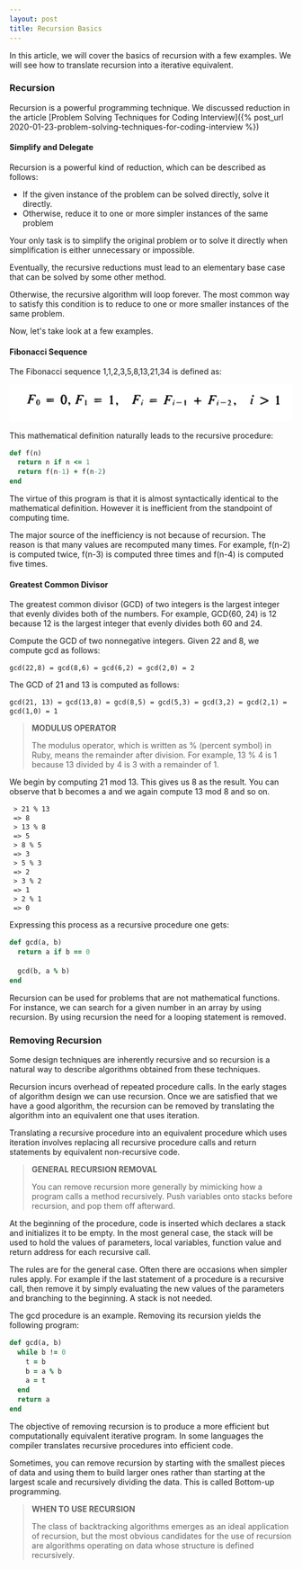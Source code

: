 ```yaml
---
layout: post
title: Recursion Basics
---
```


In this article, we will cover the basics of recursion with a few examples. We will see how to translate recursion into a iterative equivalent.

### Recursion

Recursion is a powerful programming technique. We discussed reduction in the article [Problem Solving Techniques for Coding Interview]({% post_url 2020-01-23-problem-solving-techniques-for-coding-interview %})

#### Simplify and Delegate

Recursion is a powerful kind of reduction, which can be described as follows:

- If the given instance of the problem can be solved directly, solve it directly.
- Otherwise, reduce it to one or more simpler instances of the same problem

Your only task is to simplify the original problem or to solve it directly when simplification is either unnecessary or impossible.

Eventually, the recursive reductions must lead to an elementary base case that can be solved by some other method. 

Otherwise, the recursive algorithm will loop forever. The most common way to satisfy this condition is to reduce to one or more smaller instances of the same problem. 

Now, let's take look at a few examples.

#### Fibonacci Sequence

The Fibonacci sequence 1,1,2,3,5,8,13,21,34 is defined as:

![Fibonacci Sequence](/assets/images/fibonacci.png)

This mathematical definition naturally leads to the recursive procedure:

```ruby
def f(n)
  return n if n <= 1
  return f(n-1) + f(n-2)
end
```

The virtue of this program is that it is almost syntactically identical to the mathematical definition. However it is inefficient from the standpoint of computing time. 

The major source of the inefficiency is not because of recursion. The reason is that many values are recomputed many times. For example, f(n-2) is computed twice, f(n-3) is computed three times and f(n-4) is computed five times. 

#### Greatest Common Divisor 

The greatest common divisor (GCD) of two integers is the largest integer that evenly divides both of the numbers. For example, GCD(60, 24) is 12 because 12 is the largest integer that evenly divides both 60 and 24.

Compute the GCD of two nonnegative integers. Given 22 and 8, we compute gcd as follows:

```
gcd(22,8) = gcd(8,6) = gcd(6,2) = gcd(2,0) = 2
```

The GCD of 21 and 13 is computed as follows:

```
gcd(21, 13) = gcd(13,8) = gcd(8,5) = gcd(5,3) = gcd(3,2) = gcd(2,1) = gcd(1,0) = 1
```

<blockquote class="note">
  <strong>MODULUS OPERATOR</strong> 
  <p>
    The modulus operator, which is written as % (percent symbol) in Ruby, means the remainder after division. For example, 13 % 4 is 1 because 13 divided by 4 is 3 with a remainder of 1.
  </p>
</blockquote>

We begin by computing 21 mod 13. This gives us 8 as the result. You can observe that b becomes a and we again compute 13 mod 8 and so on. 

```
 > 21 % 13
 => 8
 > 13 % 8
 => 5
 > 8 % 5
 => 3
 > 5 % 3
 => 2
 > 3 % 2
 => 1
 > 2 % 1
 => 0 
``` 

Expressing this process as a recursive procedure one gets:

```ruby
def gcd(a, b)
  return a if b == 0

  gcd(b, a % b)
end
```

Recursion can be used for problems that are not mathematical functions. For instance, we can search for a given number in an array by using recursion. By using recursion the need for a looping statement is removed.

### Removing Recursion

Some design techniques are inherently recursive and so recursion is a natural way to describe algorithms obtained from these techniques. 

Recursion incurs overhead of repeated procedure calls. In the early stages of algorithm design we can use recursion. Once we are satisfied that we have a good algorithm, the recursion can be removed by translating the algorithm into an equivalent one that uses iteration. 

Translating a recursive procedure into an equivalent procedure which uses iteration involves replacing all recursive procedure calls and return statements by equivalent non-recursive code.

<blockquote class="note">
  <strong>GENERAL RECURSION REMOVAL</strong> 
  <p>
    You can remove recursion more generally by mimicking how a program calls a method recursively. Push variables onto stacks before recursion, and pop them off afterward.
  </p>
</blockquote>

At the beginning of the procedure, code is inserted which declares a stack and initializes it to be empty. In the most general case, the stack will be used to hold the values of parameters, local variables, function value and return address for each recursive call.

The rules are for the general case. Often there are occasions when simpler rules apply. For example if the last statement of a procedure is a recursive call, then remove it by simply evaluating the new values of the parameters and branching to the beginning. A stack is not needed. 

The gcd procedure is an example. Removing its recursion yields the following program:

```ruby
def gcd(a, b)
  while b != 0
    t = b
    b = a % b
    a = t
  end
  return a
end
```

The objective of removing recursion is to produce a more efficient but computationally equivalent iterative program. In some languages the compiler translates recursive procedures into efficient code.

Sometimes, you can remove recursion by starting with the smallest pieces of data and using them to build larger ones rather than starting at the largest scale and recursively dividing the data. This is called Bottom-up programming.

<blockquote class="note">
  <strong>WHEN TO USE RECURSION</strong> 
  <p>
    The class of backtracking algorithms emerges as an ideal application of recursion, but the most obvious candidates for the use of recursion are algorithms operating on data whose structure is defined recursively.
  </p>
</blockquote>
